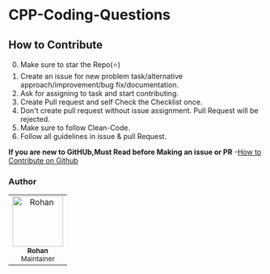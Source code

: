 # CPP-Coding-Questions

## How to Contribute

0. Make sure to star the Repo(⭐)
1. Create an issue for new problem task/alternative approach/improvement/bug fix/documentation.
2. Ask for assigning to task and start contributing.
3. Create Pull request and self Check the Checklist once.
4. Don't create pull request without issue assignment. Pull Request will be rejected.
5. Make sure to follow Clean-Code.
6. Follow all guidelines in issue & pull Request.

**If you are new to GitHUb,Must Read before Making an issue or PR** -[How to Contribute on Github](dataschool.io/how-to-contribute-on-github/)

### Author
<!-- Restrctions: Don't Change under this line-->
<!-- Contributors:List-->
<table>
    <tr>       
      <td align="center"><a href="https://github.com/masky-sudo"><img src="https://avatars2.githubusercontent.com/u/72301921?s=400&v=4" width="100px;" alt="Rohan"/><br /><sub><b>Rohan</b></br> Maintainer</sub></a></td>        
    </tr>
</table>
